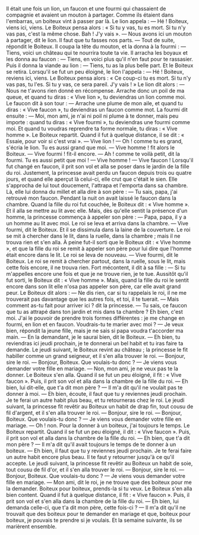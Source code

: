 Il était une fois un lion, un faucon et une fourmi qui chassaient de compagnie et avaient un 
mouton à partager. Comme ils étaient dans l'embarras, un boiteux vint à passer par là. Le lion 
appela :
	— Hé ! Boiteux, viens ici, viens.
Le Boiteux pensa alors : « Si tu y vas, tu es mort. Si tu n'y vas pas, c'est la même chose. Bah ! 
J'y vais  ».
	— Nous avons ici un mouton à partager, dit le lion. Il faut que tu fasses nos parts. 
	— Tout de suite, répondit le Boiteux.
Il coupa la tête du mouton, et la donna à la fourmi :
	— Tiens, voici un château qui te nourrira toute ta vie.
Il arracha les boyaux et les donna au faucon :
	— Tiens, en voici plus qu'il n'en faut pour te rassasier.
Puis il donna la viande au lion :
	— Tiens, tu as la plus belle part.
Et le Boiteux se retira.
Lorsqu'il se fut un peu éloigné, le lion l'appela :
	— Hé ! Boiteux, reviens ici, viens.
Le Boiteux pensa alors : « Ce coup-ci tu es mort. Si tu n'y vas pas, tu l'es. Si tu y vas, ce sera 
pareil. J'y vais ! »
Le lion dit alors :
	— Nous ne t'avons rien donné en récompense. Arrache donc un poil de ma queue, et quand tu diras : « Vive lion », tu deviendras un lion comme moi.
Le faucon dit à son tour :
	— Arrache une plume de mon aile, et quand tu diras : « Vive faucon », tu deviendras un faucon 
comme mot.
La fourmi dit ensuite :
	— Moi, mon ami, je n'ai ni poil ni plume à te donner, mais peu importe : quand tu diras : « Vive fourmi », tu deviendras une fourmi comme moi. Et quand tu voudras reprendre ta forme normale, tu diras : « Vive homme  ».
Le Boiteux repartit. Quand il fut à quelque distance, il se dit : « Essaie, pour voir si c'est vrai ».
	— Vive lion !
	— Oh ! comme tu es grand, s'écria le lion. Tu es aussi grand que moi.
	— Vive homme ! fit alors le Boiteux.
	— Vive fourmi ! fit-il encore.
	— Ah ! comme te voilà petit, dit la fourmi. Tu es aussi petit que moi !
	— Vive homme !
	— Vive faucon ! 
Lorsqu'il fut changé en faucon, il prit son vol et alla se poser dans le jardin de la fille du roi. 
Justement, la princesse avait perdu un faucon depuis trois ou quatre jours, et quand elle aperçut là 
celui-ci, elle crut que c'était le sien. Elle s'approcha de lui tout doucement, l'attrapa et l'emporta 
dans sa chambre. Là, elle lui donna du millet et alla dire à son père :
	— Tu sais, papa, j'ai retrouvé mon faucon.
Pendant la nuit on avait laissé le faucon dans la chambre. Quand la fille du roi fut couchée, 
le Boiteux dit : « Vive homme  ». Et il alla se mettre au lit avec elle. Mais, dès qu'elle sentit la présence d'un homme, la princesse commença à appeler son père :
	— Papa, papa, il y a un homme au lit avec moi.
Le roi se leva et arriva dans la chambre.
	— Vive fourmi, dit le Boiteux.
Et il se dissimula dans la laine de la couverture.
Le roi se mit à chercher dans le lit, dans la ruelle, dans la chambre ; mais il ne trouva rien et 
s'en alla. À peine fut-il sorti que le Boiteux dit : « Vive homme », et que la fille du roi se remit à 
appeler son père pour lui dire que l'homme était encore dans le lit.
Le roi se leva de nouveau.
	— Vive fourmi, dit le Boiteux.
Le roi se remit à chercher partout, dans la ruelle, sous le lit, mais cette fois encore, il ne trouva 
rien. Fort mécontent, il dit à sa fille :
	— Si tu m'appelles encore une fois et que je ne trouve rien, je te tue.
Aussitôt qu'il fut sorti, le Boiteux dit : « Vive homme ». Mais, quand la fille du roi le sentit 
encore dans son lit elle n'osa pas appeler son père, car elle avait grand peur.
Le Boiteux dit alors :
	— Ne dis rien, car si tu rappelais le roi, il ne me trouverait pas davantage que les autres fois, et toi, il te tuerait.
	— Mais comment as-tu fait pour arriver ici ? dit la princesse.
	— Tu sais, ce faucon que tu as attrapé dans ton jardin et mis dans ta chambre ? Eh bien, c'est 
moi. J'ai le pouvoir de prendre trois formes différentes : je me change en fourmi, en lion et en faucon. Voudrais-tu te marier avec moi ?
	— Je veux bien, répondit la jeune fille, mais je ne sais si papa voudra t'accorder ma main.
	— En la demandant, je le saurai bien, dit le Boiteux.
	— Eh bien, tu reviendras ici jeudi prochain, je te donnerai un bel habit et tu iras faire ta 
demande.
Le jeudi suivant, le Boiteux revint au château ; la princesse le fit habiller comme un grand 
seigneur, et il s'en alla trouver le roi.
	— Bonjour, sire le roi.
	— Bonjour, Boiteux. Que voulais-tu donc ?
	— Je viens vous demander votre fille en mariage.
	— Non, mon ami, je ne veux pas te la donner.
Le Boiteux s'en alla. Quand il se fut un peu éloigné, il fit : « Vive faucon ». Puis, il prit son vol 
et alla dans la chambre de la fille du roi.
	— Eh bien, lui dit-elle, que t'a dit mon père ?
	— Il m'a dit qu'il ne voulait pas te donner à moi.
	— Eh bien, écoute, il faut que tu y reviennes jeudi prochain. Je te ferai un autre habit plus 
beau, et tu retourneras chez le roi.
Le jeudi suivant, la princesse fit revêtir au Boiteux un habit de drap fin, tout cousu de fil 
d'argent, et il s'en alla trouver le roi.
	— Bonjour, sire le roi.
	— Bonjour, Boiteux. Que voulais-tu donc ?
	— Je viens vous demander votre fille en mariage.
	— Oh ! non. Pour la donner à un boiteux, j'ai toujours le temps.
Le Boiteux repartit. Quand il se fut un peu éloigné, il dit : « Vive faucon ». Puis, il prit son vol 
et alla dans la chambre de la fille du roi.
	— Eh bien, que t'a dit mon père ?
	— Il m'a dit qu'il avait toujours le temps de te donner à un boiteux.
	— Eh bien, il faut que tu y reviennes jeudi prochain. Je te ferai faire un autre habit encore plus 
beau. Il te faut y retourner jusqu'à ce qu'il accepte.
Le jeudi suivant, la princesse fit revêtir au Boiteux un habit de soie, tout cousu de fil d'or, et il 
s'en alla trouver le roi.
	— Bonjour, sire le roi.
	— Bonjour, Boiteux. Que voulais-tu donc ?
	— Je viens vous demander votre fille en mariage.
	— Mon ami, dit le roi, je ne trouve que des boiteux pour me la demander. Boiteux pour boiteux, prends-la si tu veux.
Le Boiteux s'en alla bien content. Quand il fut à quelque distance, il fit : « Vive faucon ». Puis, 
il prit son vol et s'en alla dans la chambre de la fille du roi.
	— Eh bien, lui demanda celle-ci, que t'a dit mon père, cette fois-ci ?
	— Il m'a dit qu'il ne trouvait que des boiteux pour te demander en mariage et que, boiteux pour boiteux, je pouvais te prendre si je voulais.
Et la semaine suivante, ils se marièrent ensemble.